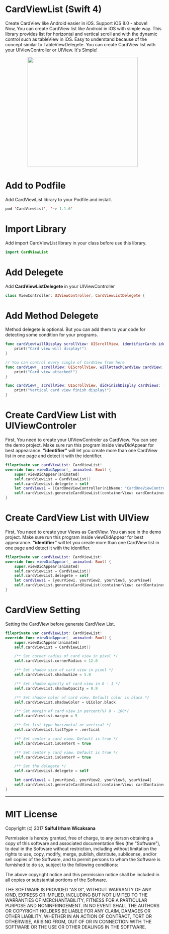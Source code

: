 # CardViewList (Swift 4)
Create CardView like Android easier in iOS. Support iOS 8.0 - above!<br>
Now, You can create CardView list like Android in iOS with simple way. This library provides list for horizontal and vertical scroll and with the dynamic control such as tableView in iOS. Easy to understand because of the concept similar to TableViewDelegete. You can create CardView list with your UIViewController or UIView. It's Simple!

<p align="center">
<img width="350" src="https://github.com/icaksama/CardViewList/blob/master/CardViewListExample.gif?raw=true">&nbsp;&nbsp;&nbsp;
</p>

# Add to Podfile
Add CardViewList library to your Podfile and install.
```swift
pod 'CardViewList', '~> 1.1.6'
```

# Import Library
Add import CardViewList library in your class before use this library.
```swift
import CardViewList
```

# Add Delegete
Add <b>CardViewListDelegete</b> in your UIViewController
```swift
class ViewController: UIViewController, CardViewListDelegete {
```

# Add Method Delegete
Method delegete is optional. But you can add them to your code for detecting some condition for your programs.
```swift
func cardView(willDisplay scrollView: UIScrollView, identifierCards identifier: String) {
    print("Card view will display!")
}

// You can control every single of CardView from here
func cardView(_ scrollView: UIScrollView, willAttachCardView cardView: UIView, identifierCards identifier: String) {
    print("Card view attached!")
}

func cardView(_ scrollView: UIScrollView, didFinishDisplay cardViews: [UIView], identifierCards identifier: String) {
    print("Vertical card view finish display!")
}
```

# Create CardView List with UIViewControler
First, You need to create your UIViewControler as CardView. You can see the demo project.
Make sure run this program inside viewDidAppear for best appearance. <b>"identifier"</b> will let you create more than one CardView list in one page and detect it with the identifier.
```swift
fileprivate var cardViewList: CardViewList!
override func viewDidAppear(_ animated: Bool) {
    super.viewDidAppear(animated)
    self.cardViewList = CardViewList()
    self.cardViewList.delegete = self
    let cardViews1 = [CardOneViewController(nibName: "CardOneViewController", bundle: nil), CardOneViewController(nibName: "CardOneViewController", bundle: nil), CardOneViewController(nibName: "CardOneViewController", bundle: nil), CardOneViewController(nibName: "CardOneViewController", bundle: nil), CardOneViewController(nibName: "CardOneViewController", bundle: nil), CardOneViewController(nibName: "CardOneViewController", bundle: nil), CardOneViewController(nibName: "CardOneViewController", bundle: nil)]
    self.cardViewList.generateCardViewList(containerView: cardContainerVertical, cardViews: cardViews1, listType: .vertical, identifier: "verticalCard")
}
```

# Create CardView List with UIView
First, You need to create your Views as CardView. You can see in the demo project.
Make sure run this program inside viewDidAppear for best appearance. <b>"identifier"</b> will let you create more than one CardView list in one page and detect it with the identifier.
```swift
fileprivate var cardViewList: CardViewList!
override func viewDidAppear(_ animated: Bool) {
    super.viewDidAppear(animated)
    self.cardViewList = CardViewList()
    self.cardViewList.delegete = self
    let cardViews1 = [yourView1, yourView2, yourView3, yourView4]
    self.cardViewList.generateCardViewList(containerView: cardContainerHorizontal, cardViews: cardViews1, listType: .horizontal, identifier: "horizontalCard")
}
```

# CardView Setting
Setting the CardView before generate CardView List.
```swift
fileprivate var cardViewList: CardViewList!
override func viewDidAppear(_ animated: Bool) {
    super.viewDidAppear(animated)
    self.cardViewList = CardViewList()

    /** Set corner radius of card view in pixel */
    self.cardViewList.cornerRadius = 12.0

    /** Set shadow size of card view in pixel */
    self.cardViewList.shadowSize = 5.0

    /** Set shadow opacity of card view in 0 - 1 */
    self.cardViewList.shadowOpacity = 0.9

    /** Set shadow color of card view. Default color is black */
    self.cardViewList.shadowColor = UIColor.black

    /** Set margin of card view in percent(%) 0 - 100*/
    self.cardViewList.margin = 5

    /** Set list type horizontal or vertical */
    self.cardViewList.listType = .vertical

    /** Set center x card view. Default is true */
    self.cardViewList.isCenterX = true

    /** Set center y card view. Default is true */
    self.cardViewList.isCenterY = true

    /** Set the delegete */
    self.cardViewList.delegete = self

    let cardViews1 = [yourView1, yourView2, yourView3, yourView4]
    self.cardViewList.generateCardViewList(containerView: cardContainerHorizontal, cardViews: cardViews1, listType: .horizontal, identifier: "horizontalCard")
}
```
------------------------------------------------------------------------------------------------------------------------------------
# MIT License

Copyright (c) 2017 <b>Saiful Irham Wicaksana</b>

Permission is hereby granted, free of charge, to any person obtaining a copy
of this software and associated documentation files (the "Software"), to deal
in the Software without restriction, including without limitation the rights
to use, copy, modify, merge, publish, distribute, sublicense, and/or sell
copies of the Software, and to permit persons to whom the Software is
furnished to do so, subject to the following conditions:

The above copyright notice and this permission notice shall be included in all
copies or substantial portions of the Software.

THE SOFTWARE IS PROVIDED "AS IS", WITHOUT WARRANTY OF ANY KIND, EXPRESS OR
IMPLIED, INCLUDING BUT NOT LIMITED TO THE WARRANTIES OF MERCHANTABILITY,
FITNESS FOR A PARTICULAR PURPOSE AND NONINFRINGEMENT. IN NO EVENT SHALL THE
AUTHORS OR COPYRIGHT HOLDERS BE LIABLE FOR ANY CLAIM, DAMAGES OR OTHER
LIABILITY, WHETHER IN AN ACTION OF CONTRACT, TORT OR OTHERWISE, ARISING FROM,
OUT OF OR IN CONNECTION WITH THE SOFTWARE OR THE USE OR OTHER DEALINGS IN THE
SOFTWARE.
